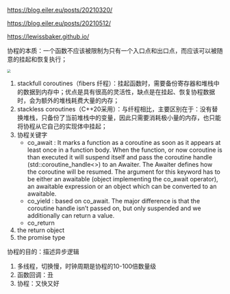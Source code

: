 https://blog.eiler.eu/posts/20210320/

https://blog.eiler.eu/posts/20210512/

https://lewissbaker.github.io/

协程的本质：一个函数不应该被限制为只有一个入口点和出口点，而应该可以被随意的挂起和恢复执行；

<img src="D:\ForBY\QimenWiki\CPPBestPractice\IMAGES\coroutines_vs_regular_function.png" style="zoom:50%;" />

1. stackfull coroutines（fibers 纤程）：挂起函数时，需要备份寄存器和堆栈中的数据到内存中；优点是具有很高的灵活性，缺点是在挂起、恢复协程数据时，会为额外的堆栈耗费大量的内存；
2. stackless coroutines（C++20采用）：与纤程相比，主要区别在于：没有替换堆栈，只备份了当前堆栈中的变量，因此只需要消耗极小量的内存，也只能将协程从它自己的实现体中挂起；
3. 协程关键字
   - co_await :  It marks a function as a coroutine as soon as it appears at least once in a function body. When the function, or now coroutine is than executed it will suspend itself and pass the coroutine handle (std::coroutine_handle<>) to an Awaiter. The Awaiter defines how the coroutine will be resumed. The argument for this keyword has to be either an awaitable (object implementing the co_await operator), an awaitable expression or an object which can be converted to an awaitable.
   - co_yield :  based on co_await. The major difference is that the coroutine handle isn’t passed on, but only suspended and we additionally can return a value. 
   - co_return
4. the return object
5. the promise type

协程的目的：描述异步逻辑

1. 多线程，切换慢，时钟周期是协程的10-100倍数量级
2. 函数回调：丑
3. 协程：又快又好

